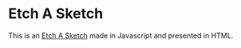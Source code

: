 # Etch A Sketch
This is an [Etch A Sketch](https://en.wikipedia.org/wiki/Etch_A_Sketch) made in Javascript and presented in HTML.
